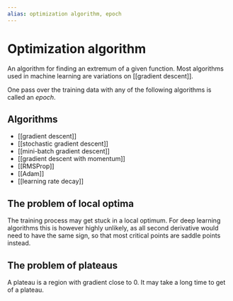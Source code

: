 ```yaml
---
alias: optimization algorithm, epoch
---
```

# Optimization algorithm

An algorithm for finding an extremum of a given function. Most algorithms used in machine learning are variations on [[gradient descent]].

One pass over the training data with any of the following algorithms is called an *epoch*.

## Algorithms
- [[gradient descent]]
- [[stochastic gradient descent]]
- [[mini-batch gradient descent]]
- [[gradient descent with momentum]]
- [[RMSProp]]
- [[Adam]]
- [[learning rate decay]]

## The problem of local optima
The training process may get stuck in a local optimum. For deep learning algorithms this is however highly unlikely, as all second derivative would need to have the same sign, so that most critical points are saddle points instead.

## The problem of plateaus
A plateau is a region with  gradient close to $0$. It may take a long time to get of a plateau.